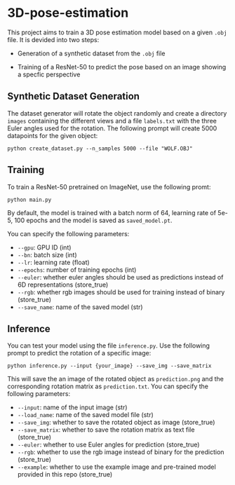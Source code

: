 # 3D-pose-estimation

This project aims to train a 3D pose estimation model based on a given `.obj` file. It is devided into two steps:

- Generation of a synthetic dataset from the `.obj` file 

- Training of a ResNet-50 to predict the pose based on an image showing a specfic perspective

## Synthetic Dataset Generation

The dataset generator will rotate the object randomly and create a directory `images` containing the different views and a file `labels.txt` with the three Euler angles used for the rotation. The following prompt will create 5000 datapoints for the given object:

`python create_dataset.py --n_samples 5000 --file "WOLF.OBJ"`

## Training

To train a ResNet-50 pretrained on ImageNet, use the following promt:

`python main.py`

By default, the model is trained with a batch norm of 64, learning rate of 5e-5, 100 epochs and the model is saved as `saved_model.pt`.

You can specify the following parameters:
- `--gpu`: GPU ID (int)
- `--bn`: batch size (int)
- `--lr`: learning rate (float)
- `--epochs`: number of training epochs (int)
- `--euler`: whether euler angles should be used as predictions instead of 6D representations (store_true)
- `--rgb`: whether rgb images should be used for training instead of binary (store_true)
- `--save_name`: name of the saved model (str)

## Inference

You can test your model using the file `inference.py`. Use the following prompt to predict the rotation of a specific image:

`python inference.py --input {your_image} --save_img --save_matrix`

This will save the an image of the rotated object as `prediction.png` and the corresponding rotation matrix as `prediction.txt`. You can specify the following parameters:

- `--input`: name of the input image (str)
- `--load_name`: name of the saved model file (str)
- `--save_img`: whether to save the rotated object as image (store_true)
- `--save_matrix`: whether to save the rotation matrix as text file (store_true)
- `--euler`: whether to use Euler angles for prediction (store_true)
- `--rgb`: whether to use the rgb image instead of binary for the prediction (store_true)
- `--example`: whether to use the example image and pre-trained model provided in this repo (store_true)
